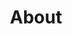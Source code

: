 ---
title: About
visibility: visible
routable: true
published_at: '26-05-2020 14:46'
created_at: '26-05-2020 14:46'
description: ''
template: about
seo:
  title: About Sergey Romanenko Software Developer
---